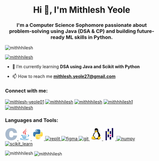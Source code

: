 <h1 align="center">Hi 👋, I'm Mithlesh Yeole</h1>
<h3 align="center">I'm a Computer Science Sophomore passionate about problem-solving using Java (DSA & CP) and building future-ready ML skills in Python.</h3>

<p align="left"> <img src="https://komarev.com/ghpvc/?username=mithhhilesh&label=Profile%20views&color=0e75b6&style=flat" alt="mithhhilesh" /> </p>

<p align="left"> <a href="https://github.com/ryo-ma/github-profile-trophy"><img src="https://github-profile-trophy.vercel.app/?username=mithhhilesh" alt="mithhhilesh" /></a> </p>

- 🌱 I’m currently learning **DSA using Java and Scikit with Python**

- 📫 How to reach me **mithlesh.yeole27@gmail.com**

<h3 align="left">Connect with me:</h3>
<p align="left">
<a href="https://linkedin.com/in/mithlesh-yeole01" target="blank"><img align="center" src="https://raw.githubusercontent.com/rahuldkjain/github-profile-readme-generator/master/src/images/icons/Social/linked-in-alt.svg" alt="mithlesh-yeole01" height="30" width="40" /></a>
<a href="https://kaggle.com/mithhhilesh" target="blank"><img align="center" src="https://raw.githubusercontent.com/rahuldkjain/github-profile-readme-generator/master/src/images/icons/Social/kaggle.svg" alt="mithhhilesh" height="30" width="40" /></a>
<a href="https://www.codechef.com/users/mithhhilesh" target="blank"><img align="center" src="https://cdn.jsdelivr.net/npm/simple-icons@3.1.0/icons/codechef.svg" alt="mithhhilesh" height="30" width="40" /></a>
<a href="https://codeforces.com/profile/mithhhilesh1" target="blank"><img align="center" src="https://raw.githubusercontent.com/rahuldkjain/github-profile-readme-generator/master/src/images/icons/Social/codeforces.svg" alt="mithhhilesh1" height="30" width="40" /></a>
<a href="https://www.leetcode.com/mithhhilesh" target="blank"><img align="center" src="https://raw.githubusercontent.com/rahuldkjain/github-profile-readme-generator/master/src/images/icons/Social/leet-code.svg" alt="mithhhilesh" height="30" width="40" /></a>
</p>

<h3 align="left">Languages and Tools:</h3>
<p align="left"> <a href="https://www.cprogramming.com/" target="_blank" rel="noreferrer"> <img src="https://raw.githubusercontent.com/devicons/devicon/master/icons/c/c-original.svg" alt="c" width="40" height="40"/> </a> <a href="https://www.java.com" target="_blank" rel="noreferrer"> <img src="https://raw.githubusercontent.com/devicons/devicon/master/icons/java/java-original.svg" alt="java" width="40" height="40"/> </a> <a href="https://www.python.org" target="_blank" rel="noreferrer"> <img src="https://raw.githubusercontent.com/devicons/devicon/master/icons/python/python-original.svg" alt="python" width="40" height="40"/> </a> <a href="https://replit.com" target="_blank" rel="noreferrer"> <img src="https://cdn.sanity.io/images/bj34pdbp/migration/3c2f2d404a571d2c9fbca934360352698d63433a-1920x900.png?w=1080&q=100&fit=max&auto=format" alt="replit" width="60" height="40"/> </a> <a href="https://www.figma.com/" target="_blank" rel="noreferrer"> <img src="https://www.vectorlogo.zone/logos/figma/figma-icon.svg" alt="figma" width="40" height="40"/> </a> <a href="https://git-scm.com/" target="_blank" rel="noreferrer"> <img src="https://www.vectorlogo.zone/logos/git-scm/git-scm-icon.svg" alt="git" width="40" height="40"/> </a> <a href="https://www.linux.org/" target="_blank" rel="noreferrer"> <img src="https://raw.githubusercontent.com/devicons/devicon/master/icons/linux/linux-original.svg" alt="linux" width="40" height="40"/> </a> <a href="https://pandas.pydata.org/" target="_blank" rel="noreferrer"> <img src="https://raw.githubusercontent.com/devicons/devicon/2ae2a900d2f041da66e950e4d48052658d850630/icons/pandas/pandas-original.svg" alt="pandas" width="40" height="40"/>  </a> <a href="https://numpy.org/" target="_blank" rel="noreferrer"> <img src="https://numpy.org/images/logo.svg" alt="numpy" width="40" height="40"/> </a>  <a href="https://scikit-learn.org/" target="_blank" rel="noreferrer"> <img src="https://upload.wikimedia.org/wikipedia/commons/0/05/Scikit_learn_logo_small.svg" alt="scikit_learn" width="40" height="40"/> </a> </p>

<p><img align="left" src="https://github-readme-stats.vercel.app/api/top-langs?username=mithhhilesh&show_icons=true&locale=en&layout=compact" alt="mithhhilesh" /></p>

<p>&nbsp;<img align="center" src="https://github-readme-stats.vercel.app/api?username=mithhhilesh&show_icons=true&locale=en" alt="mithhhilesh" /></p>
